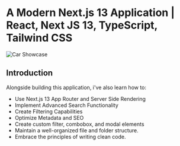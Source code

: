 # A Modern Next.js 13 Application | React, Next JS 13, TypeScript, Tailwind CSS

![Car Showcase](https://i.ibb.co/GxvFJDZ/Thumbnail.png)

## Introduction

Alongside building this application, i've also learn how to:

-   Use Next.js 13 App Router and Server Side Rendering
-   Implement Advanced Search Functionality
-   Create Filtering Capabilities
-   Optimize Metadata and SEO
-   Create custom filter, combobox, and modal elements
-   Maintain a well-organized file and folder structure.
-   Embrace the principles of writing clean code.
